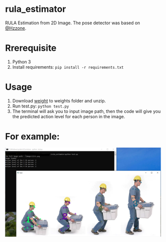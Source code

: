 # rula_estimator
 RULA Estimation from 2D Image. The pose detector was based on [@Hzzone](https://github.com/Hzzone).
# Rrerequisite
1. Python 3
2. Install requirements: `pip install -r requirements.txt`
# Usage
1. Download [weight](https://drive.google.com/file/d/1bm7yOzl0xA4BaEFkwobHlzefNeDJCqM7/view?usp=sharing) to weights folder and unzip.
2. Run test.py: `python test.py`
3. The terminal will ask you to input image path, then the code will give you the predicted action level for each person in the image.
# For example:
![load_data](https://github.com/human-systems-ise-ncsu/rula_estimator/blob/main/images/example.PNG)

